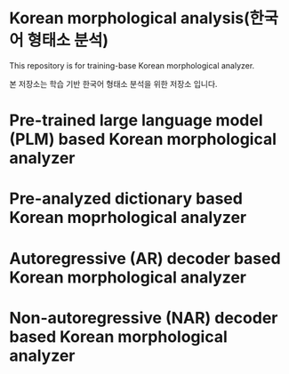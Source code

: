# Korean morphological analysis(한국어 형태소 분석)

This repository is for training-base Korean morphological analyzer.

본 저장소는 학습 기반 한국어 형태소 분석을 위한 저장소 입니다.



# Pre-trained large language model (PLM) based Korean morphological analyzer



# Pre-analyzed dictionary based Korean moprhological analyzer



# Autoregressive (AR) decoder based Korean morphological analyzer



# Non-autoregressive (NAR) decoder based Korean morphological analyzer